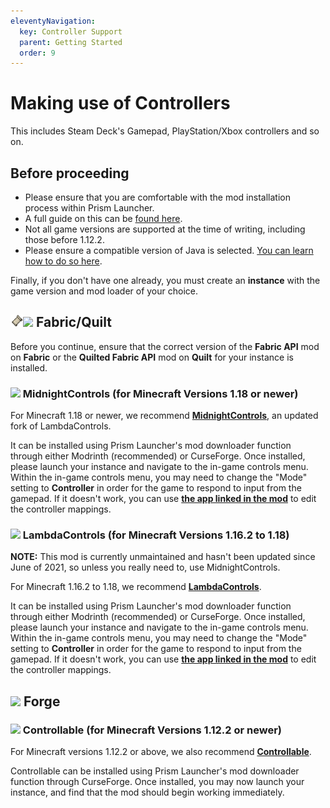 ```yaml
---
eleventyNavigation:
  key: Controller Support
  parent: Getting Started
  order: 9
---
```


# Making use of Controllers

This includes Steam Deck's Gamepad, PlayStation/Xbox controllers and so on.

## Before proceeding

* Please ensure that you are comfortable with the mod installation process within Prism Launcher.
* A full guide on this can be [found here](../download-mods/).
* Not all game versions are supported at the time of writing, including those before 1.12.2.
* Please ensure a compatible version of Java is selected. [You can learn how to do so here](../installing-java/).

Finally, if you don't have one already, you must create an **instance** with the game version and mod loader of your choice.

## <img src="https://raw.githubusercontent.com/FabricMC/community/main/media/unascribed/png/fabric.png" height="20"><img src="https://raw.githubusercontent.com/QuiltMC/art/master/brand/svg/quilt_logo_dark.svg" height="20"> Fabric/Quilt

Before you continue, ensure that the correct version of the **Fabric API** mod on **Fabric** or the **Quilted Fabric API** mod on **Quilt** for your instance is installed.

### <img src="https://cdn-raw.modrinth.com/data/bXX9h73M/icon.svg" height="20">  MidnightControls (for Minecraft Versions 1.18 or newer)

For Minecraft 1.18 or newer, we recommend [**MidnightControls**](https://modrinth.com/mod/midnightcontrols), an updated fork of LambdaControls.

It can be installed using Prism Launcher's mod downloader function through either Modrinth (recommended) or CurseForge. Once installed, please launch your instance and navigate to the in-game controls menu. Within the in-game controls menu, you may need to change the "Mode" setting to **Controller** in order for the game to respond to input from the gamepad. If it doesn't work, you can use [**the app linked in the mod**](https://generalarcade.com/gamepadtool/) to edit the controller mappings.

### <img src="https://cdn-raw.modrinth.com/data/W1D3UXEc/icon.png" height="20">  LambdaControls (for Minecraft Versions 1.16.2 to 1.18)

**NOTE:** This mod is currently unmaintained and hasn't been updated since June of 2021, so unless you really need to, use MidnightControls.

For Minecraft 1.16.2 to 1.18, we recommend [**LambdaControls**](https://modrinth.com/mod/lambdacontrols).

It can be installed using Prism Launcher's mod downloader function through either Modrinth (recommended) or CurseForge. Once installed, please launch your instance and navigate to the in-game controls menu. Within the in-game controls menu, you may need to change the "Mode" setting to **Controller** in order for the game to respond to input from the gamepad. If it doesn't work, you can use [**the app linked in the mod**](https://generalarcade.com/gamepadtool/) to edit the controller mappings.

## <img src="https://avatars0.githubusercontent.com/u/1390178?s=400&v=4" height="20"> Forge

### <img src="https://raw.githubusercontent.com/MrCrayfish/Controllable/6caef1a4ac113e5c6ac1d1abde0f0cabc3e6ad97/src/main/resources/controllable_icon.png" height="20">  Controllable (for Minecraft Versions 1.12.2 or newer)

For Minecraft versions 1.12.2 or above, we also recommend [**Controllable**](https://www.curseforge.com/minecraft/mc-mods/controllable).

Controllable can be installed using Prism Launcher's mod downloader function through CurseForge. Once installed, you may now launch your instance, and find that the mod should begin working immediately.
